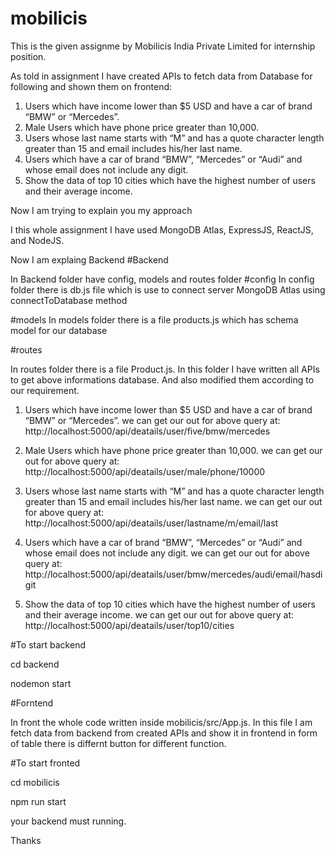 # mobilicis

This is the given assignme by Mobilicis India Private Limited for internship position.

As told in assignment I have created APIs to fetch data from Database for following and shown them on frontend: 
1. Users which have income lower than $5 USD and have a car of brand “BMW” or “Mercedes”.
2. Male Users which have phone price greater than 10,000.
3. Users whose last name starts with “M” and has a quote character length greater than 15 and email includes his/her last name.
4. Users which have a car of brand “BMW”, “Mercedes” or “Audi” and whose email does not include any digit.
5. Show the data of top 10 cities which have the highest number of users and their average income.

Now I am trying to explain you my approach

I this whole assignment I have used MongoDB Atlas, ExpressJS, ReactJS, and NodeJS.

Now I am explaing Backend
#Backend

In Backend folder have config, models and routes folder
#config
In config folder there is db.js file which is use to connect server MongoDB Atlas using connectToDatabase method

#models
In models folder there is a file products.js which has schema model for our database

#routes

In routes folder there is a file Product.js. In this folder I have written all APIs to get above informations database. And also modified them according to our requirement.

1. Users which have income lower than $5 USD and have a car of brand “BMW” or “Mercedes”.
we can get our out for above query at: http://localhost:5000/api/deatails/user/five/bmw/mercedes

2. Male Users which have phone price greater than 10,000.
we can get our out for above query at: http://localhost:5000/api/deatails/user/male/phone/10000

3. Users whose last name starts with “M” and has a quote character length greater than 15 and email includes his/her last name.
we can get our out for above query at: http://localhost:5000/api/deatails/user/lastname/m/email/last

4. Users which have a car of brand “BMW”, “Mercedes” or “Audi” and whose email does not include any digit.
we can get our out for above query at: http://localhost:5000/api/deatails/user/bmw/mercedes/audi/email/hasdigit

5. Show the data of top 10 cities which have the highest number of users and their average income.
we can get our out for above query at: http://localhost:5000/api/deatails/user/top10/cities
 
 #To start backend
 
 cd backend
 
 nodemon start
 
 #Forntend
 
 In front the whole code written inside mobilicis/src/App.js. In this file I am fetch data from backend from created APIs and show it in frontend in form of table there is differnt button for different function.
 
 #To start fronted
 
 cd mobilicis
 
 npm run start
 
 your backend must running.
 
 Thanks
 

